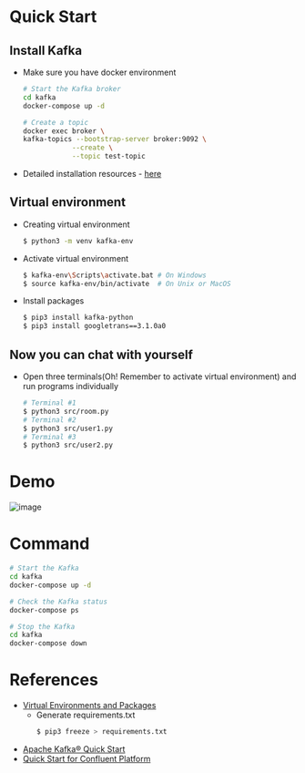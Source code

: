 # Quick Start

## Install Kafka

- Make sure you have docker environment
    ``` bash
    # Start the Kafka broker
    cd kafka
    docker-compose up -d

    # Create a topic
    docker exec broker \
    kafka-topics --bootstrap-server broker:9092 \
                --create \
                --topic test-topic
    ```

- Detailed installation resources - [here](#references)


## Virtual environment

- Creating virtual environment
    ```bash
    $ python3 -m venv kafka-env
    ```

- Activate virtual environment
    ```bash 
    $ kafka-env\Scripts\activate.bat # On Windows
    $ source kafka-env/bin/activate  # On Unix or MacOS
    ```

- Install packages
    ```bash
    $ pip3 install kafka-python
    $ pip3 install googletrans==3.1.0a0
    ```

## Now you can chat with yourself
- Open three terminals(Oh! Remember to activate virtual environment) and run programs individually
    ```bash
    # Terminal #1
    $ python3 src/room.py
    # Terminal #2
    $ python3 src/user1.py
    # Terminal #3
    $ python3 src/user2.py
    ```

# Demo
![image](https://github.com/gigi0918/chat-room/blob/master/chat-room/demo.gif)

# Command
```bash
# Start the Kafka
cd kafka
docker-compose up -d

# Check the Kafka status
docker-compose ps

# Stop the Kafka
cd kafka
docker-compose down
```

# References
- [Virtual Environments and Packages](https://docs.python.org/3/tutorial/venv.html)
    - Generate requirements.txt
        ```bash
        $ pip3 freeze > requirements.txt
- [Apache Kafka® Quick Start](https://developer.confluent.io/quickstart/kafka-docker/)
- [Quick Start for Confluent Platform](https://docs.confluent.io/platform/current/quickstart/ce-docker-quickstart.html?utm_medium=sem&utm_source=google&utm_campaign=ch.sem_br.brand_tp.prs_tgt.confluent-brand_mt.mbm_rgn.apac_lng.eng_dv.all_con.confluent-docker&utm_term=%2Bconfluent%20%2Bdocker&creative=&device=c&placement=&gclid=Cj0KCQjw1tGUBhDXARIsAIJx01lwYgqx1b_K3FvlnuEW_P824alPG0DtouHE3zHO3DHDL7vPxAXwoV8aAlxaEALw_wcB)
